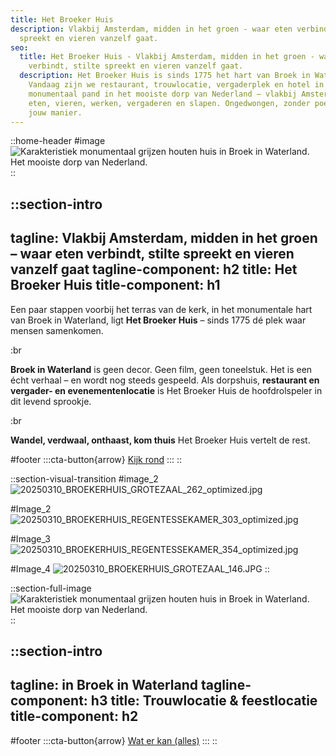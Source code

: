 ```yaml
---
title: Het Broeker Huis
description: Vlakbij Amsterdam, midden in het groen - waar eten verbindt, stilte
  spreekt en vieren vanzelf gaat.
seo:
  title: Het Broeker Huis - Vlakbij Amsterdam, midden in het groen - waar eten
    verbindt, stilte spreekt en vieren vanzelf gaat.
  description: Het Broeker Huis is sinds 1775 het hart van Broek in Waterland.
    Vandaag zijn we restaurant, trouwlocatie, vergaderplek en hotel in één. Een
    monumentaal pand in het mooiste dorp van Nederland – vlakbij Amsterdam. Kom
    eten, vieren, werken, vergaderen en slapen. Ongedwongen, zonder poeha, op
    jouw manier.
---
```


::home-header
#image
![Karakteristiek monumentaal grijzen houten huis in Broek in Waterland. Het mooiste dorp van Nederland.](/HOME/1.%20HOME_Hero_20250310_BROEKERHUIS_SCENERY_369_optimized_enhanced.jpg)
::

::section-intro
---
tagline: Vlakbij Amsterdam, midden in het groen – waar eten verbindt, stilte
  spreekt en vieren vanzelf gaat
tagline-component: h2
title: Het Broeker Huis
title-component: h1
---
Een paar stappen voorbij het terras van de kerk, in het monumentale hart van Broek in Waterland, ligt **Het Broeker Huis** – sinds 1775 dé plek waar mensen samenkomen.

:br

 

**Broek in Waterland** is geen decor. Geen film, geen toneelstuk. Het is een écht verhaal – en wordt nog steeds gespeeld. Als dorpshuis, **restaurant en vergader- en evenementenlocatie** is Het Broeker Huis de hoofdrolspeler in dit levend sprookje.

:br

 

**Wandel, verdwaal, onthaast, kom thuis** Het Broeker Huis vertelt de rest.

#footer
  :::cta-button{arrow}
  [Kijk rond](#)
  :::
::

::section-visual-transition
#image_2
![20250310\_BROEKERHUIS\_GROTEZAAL\_262\_optimized.jpg](/Grote%20Zaal/20250310_BROEKERHUIS_GROTEZAAL_262_optimized.jpg)

#Image_2
![20250310\_BROEKERHUIS\_REGENTESSEKAMER\_303\_optimized.jpg](/Regentessenkamer/20250310_BROEKERHUIS_REGENTESSEKAMER_303_optimized.jpg)

#Image_3
![20250310\_BROEKERHUIS\_REGENTESSEKAMER\_354\_optimized.jpg](/Regentessenkamer/20250310_BROEKERHUIS_REGENTESSEKAMER_354_optimized.jpg)

#Image_4
![20250310\_BROEKERHUIS\_GROTEZAAL\_146.JPG](/Grote%20Zaal/20250310_BROEKERHUIS_GROTEZAAL_146.JPG)
::

::section-full-image
![Karakteristiek monumentaal grijzen houten huis in Broek in Waterland. Het mooiste dorp van Nederland.](/HOME/1.%20HOME_Hero_20250310_BROEKERHUIS_SCENERY_369_optimized_enhanced.jpg)
::

::section-intro
---
tagline: in Broek in Waterland
tagline-component: h3
title: Trouwlocatie & feestlocatie
title-component: h2
---
#footer
  :::cta-button{arrow}
  [Wat er kan (alles)](/evenementen/Trouwen)
  :::
::
